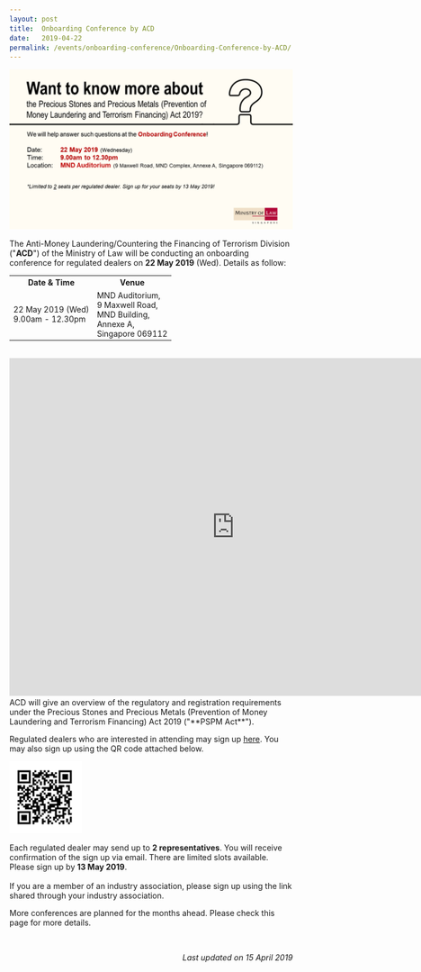 ```yaml
---
layout: post
title:  Onboarding Conference by ACD
date:   2019-04-22
permalink: /events/onboarding-conference/Onboarding-Conference-by-ACD/
---
```

<a href="/images/Flyer22M.pdf"><img src="/images/Flyer22M.png"></a><br>

The Anti-Money Laundering/Countering the Financing of Terrorism Division ("**ACD**") of the Ministry of Law will be conducting an onboarding conference for regulated dealers on **22 May 2019** (Wed). Details as follow:
<br>
<table>
  <tr>
    <th>Date &amp; Time</th>
    <th>Venue</th>
  </tr>
  <tr>
    <td>22 May 2019 (Wed)<br>9.00am - 12.30pm</td>
    <td>MND Auditorium,<br>9 Maxwell Road, <br>MND Building, <br>Annexe A,<br>Singapore 069112</td>
  </tr>
</table>
<br>

<iframe src="https://www.google.com/maps/embed?pb=!1m18!1m12!1m3!1d3988.8230131225905!2d103.84383631501258!3d1.2798193621523257!2m3!1f0!2f0!3f0!3m2!1i1024!2i768!4f13.1!3m3!1m2!1s0x31da190d5f119e03%3A0xec6abeac873c7e09!2sMND+Auditorium!5e0!3m2!1sen!2ssg!4v1555037744202!5m2!1sen!2ssg" width="800" height="600" frameborder="0" style="border:0" allowfullscreen></iframe>

<br>
ACD will give an overview of the regulatory and registration requirements under the Precious Stones and Precious Metals (Prevention of Money Laundering and Terrorism Financing) Act 2019 ("**PSPM Act**").

Regulated dealers who are interested in attending may sign up [here](https://form.gov.sg/5caf05dad0685a0010554589). You may also sign up using the QR code attached below.

<img src="/images/QRC617M.png" style="width:129px;height:128px;">	

Each regulated dealer may send up to **2 representatives**. You will receive confirmation of the sign up via email. There are limited slots available. Please sign up by **13 May 2019**. <br><br> If you are a member of an industry association, please sign up using the link shared through your industry association.

More conferences are planned for the months ahead. Please check this page for more details.

<br>

<p align = "right"><i>Last updated on 15 April 2019</i></p>
